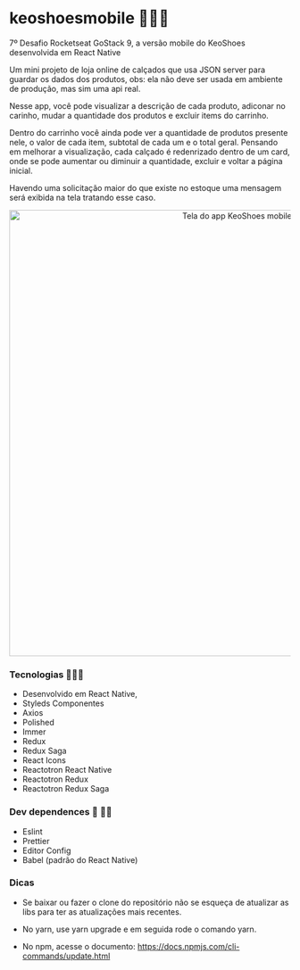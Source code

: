 # keoshoesmobile 👟🥾👠

7º Desafio Rocketseat GoStack 9, a versão mobile do KeoShoes desenvolvida em React Native

<p>
 Um mini projeto de loja online de calçados que usa JSON server para guardar os dados dos produtos,
 obs: ela não deve ser usada em ambiente de produção, mas sim uma api real.
 <p> 
 
 <p>
  Nesse app, você pode visualizar a descrição de cada produto, adiconar no carinho, mudar a quantidade dos produtos e excluir items do carrinho.
 </p>
 
 <p>
    Dentro do carrinho você ainda pode ver a quantidade de produtos presente nele, o valor de cada item, subtotal de cada um e o total geral. Pensando em melhorar a visualização, cada calçado é redenrizado dentro de um card, onde se pode aumentar ou diminuir a quantidade, excluir e voltar a página inicial.
</p>

<p>
  Havendo uma solicitação maior do que existe no estoque uma mensagem será exibida na tela tratando esse caso. 
 </p>


<p align="center"> 
  <img src=""      width="800" heigth="900" align="center" alt="Tela do app KeoShoes mobile"/>
 </p>

### Tecnologias 🔧🚙🔌

* Desenvolvido em React Native,
* Styleds Componentes
* Axios
* Polished
* Immer
* Redux
* Redux Saga
* React Icons
* Reactotron React Native
* Reactotron Redux
* Reactotron Redux Saga

### Dev dependences 🤝  🤜🤛
* Eslint 
* Prettier
* Editor Config
* Babel (padrão do React Native)

### Dicas

* Se baixar ou fazer o clone do repositório não se esqueça de atualizar as libs para ter as atualizações mais recentes.

* No yarn, use yarn upgrade e em seguida rode o comando yarn.

* No npm, acesse o documento: https://docs.npmjs.com/cli-commands/update.html
